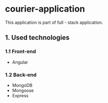 # courier-application
This application is part of full - stack application.


## 1. Used technologies

### 1.1 Front-end
* Angular

### 1.2 Back-end
* MongoDB
* Mongoose
* Express    



